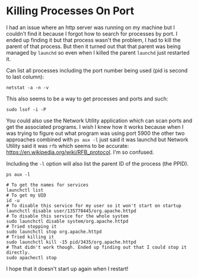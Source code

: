 Killing Processes On Port
=========================

I had an issue where an http server was running on my machine but I couldn't
find it because I forgot how to search for processes by port. I ended up
finding it but that process wasn't the problem, I had to kill the parent of
that process. But then it turned out that that parent was being managed by
`launchd` so even when I killed the parent `launchd` just restarted it.

Can list all processes including the port number being used (pid is second to
last column):

```
netstat -a -n -v
```

This also seems to be a way to get processes and ports and such:

```
sudo lsof -i -P
```

You could also use the Network Utility application which can scan ports and
get the associated programs. I wish I knew how it works because when I was
trying to figure out what program was using port 5900 the other two approaches
combined with `ps aux -l` just said it was launchd but Network Utility said it
was `rfb` which seems to be accurate:
https://en.wikipedia.org/wiki/RFB_protocol. I'm so confused.

Including the `-l` option will also list the parent ID of the process (the
PPID).

```
ps aux -l
```

```
# To get the names for services
launchctl list
# To get my UID
id -u
# To disable this service for my user so it won't start on startup
launchctl disable user/135778445/org.apache.httpd
# To disable this service for the whole system
sudo launchctl disable system/org.apache.httpd
# Tried stopping it
sudo launchctl stop org.apache.httpd
# Tried killing it
sudo launchctl kill -15 pid/3435/org.apache.httpd
# That didn't work though. Ended up finding out that I could stop it directly.
sudo apachectl stop
```

I hope that it doesn't start up again when I restart!
